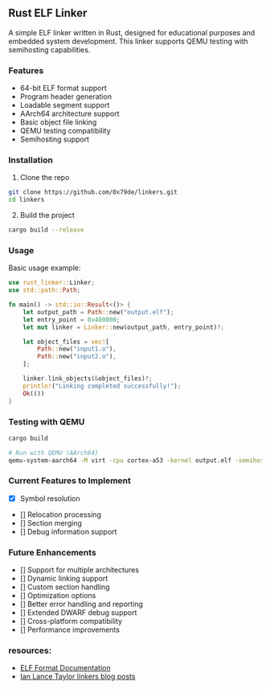 ## Rust ELF Linker
A simple ELF linker written in Rust, designed for educational purposes and embedded system development. This linker supports QEMU testing with semihosting capabilities.

### Features

- 64-bit ELF format support
- Program header generation
- Loadable segment support
- AArch64 architecture support
- Basic object file linking
- QEMU testing compatibility
- Semihosting support

### Installation

1. Clone the repo
```bash
git clone https://github.com/0x79de/linkers.git
cd linkers
```
2. Build the project
```bash
cargo build --release
```

### Usage

Basic usage example: 
```rust
use rust_linker::Linker;
use std::path::Path;

fn main() -> std::io::Result<()> {
    let output_path = Path::new("output.elf");
    let entry_point = 0x400000;
    let mut linker = Linker::new(output_path, entry_point)?;

    let object_files = vec![
        Path::new("input1.o"),
        Path::new("input2.o"),
    ];

    linker.link_objects(&object_files)?;
    println!("Linking completed successfully!");
    Ok(())
}
```
### Testing with QEMU

```bash
cargo build

# Run with QEMU (AArch64)
qemu-system-aarch64 -M virt -cpu cortex-a53 -kernel output.elf -semihosting
```

### Current Features to Implement

- [x] Symbol resolution
- [] Relocation processing
- [] Section merging
- [] Debug information support

### Future Enhancements

- [] Support for multiple architectures
- [] Dynamic linking support
- [] Custom section handling
- [] Optimization options
- [] Better error handling and reporting
- [] Extended DWARF debug support
- [] Cross-platform compatibility
- [] Performance improvements


### resources:
- [ELF Format Documentation](https://refspecs.linuxfoundation.org/elf/elf.pdf)
- [Ian Lance Taylor linkers blog posts](https://www.airs.com/blog/archives/38)
